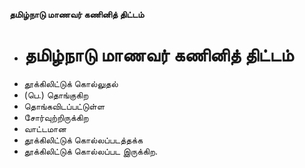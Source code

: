 **தமிழ்நாடு மாணவர் கணினித் திட்டம்**
- # தமிழ்நாடு மாணவர் கணினித் திட்டம்
- தூக்கிலிட்டுக் கொல்லுதல்
- (பெ.) தொங்குகிற
- தொங்கவிடப்பட்டுள்ள
- சோர்வுற்றிருக்கிற
- வாட்டமான
- தூக்கிலிட்டுக் கொல்லப்படத்தக்க
- தூக்கிலிட்டுக் கொல்லப்பட இருக்கிற.

